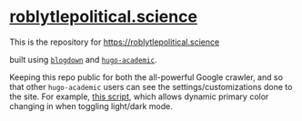 #  [roblytlepolitical.science](https://roblytlepolitical.science)

This is the repository for https://roblytlepolitical.science

built using [`blogdown`](https://bookdown.org/yihui/blogdown/) and [`hugo-academic`](https://github.com/gcushen/hugo-academic).

Keeping this repo public for both the all-powerful Google crawler, and so that other `hugo-academic` users can see the settings/customizations done to the site. For example, [this script](https://github.com/RobLytle/roblytlepolitical.science/blob/master/assets/scss/custom.scss), which allows dynamic primary color changing in when toggling light/dark mode.

